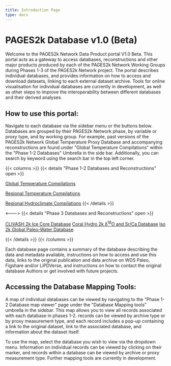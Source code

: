 ```yaml
---
title: Introduction Page
type: docs
--- 
```


# PAGES2k Database v1.0 (Beta)

Welcome to the PAGES2k Network Data Product portal V1.0 Beta. This portal acts as a gateway to access databases, reconstructions and other major products produced by each of the PAGES2k Network Working Groups during Phases 1-3 of the PAGES2k Network project. The portal describes individual databases, and provides information on  how to access and download datasets, linking to each external dataset archive. Tools for online visualisation for individual databases are currently in development, as well as other steps to improve the interoperability between different databases and their derived analyses. 

## How to use this portal:
Navigate to each database via the sidebar menu or the buttons below. Databases are grouped by their PAGES2k Network phase, by variable or proxy type, and by working group. For example, past versions of the PAGES2k Network Global Temperature Proxy Database and accompanying reconstructions are found under "Global Temperature Compilations" within the "Phase 1-2 Databases" Umbrella in the side bar. Additionally, you can search by keyword using the search bar in the top left corner. 

{{< columns >}}
{{< details "Phase 1-2 Databases and Reconstructions" open >}}

[Global Temperature  Compilations](docs/Phase_2_Databases/Global_Temp/_index.md)

[Regional Temperature Compilations](docs/Phase_2_Databases/Continental_Temp/_index.md)        

[Regional Hydroclimate Compilations](docs/Phase_2_Databases/Hydroclimate/_index.md)
{{< /details >}} 

<--->
{{< details "Phase 3 Databases and Reconstructions" open >}}

[](docs/Phase_3_Databases/_index.md)

[CLIVASH 2k Ice Core Database](docs/Phase_3_Databases/CLIVASH2k/_index.md)
[Coral Hydro 2k δ<sup>18</sup>O and Sr/Ca Database](docs/Phase_3_Databases/CoralHydro2K/_index.md)
[Iso 2k Global Paleo-Water Database ](docs/Phase_3_Databases/Iso2k/_index.md)

{{< /details >}} 
{{< /columns >}}

Each database page contains a summary of the database describing the data and metadata available, instructions on how to access and use this data, links to the original publication and data archive on WDS Paleo, Figshare and/or LiPDVerse, and instructions on how to contact the original database Authors or get involved with future projects. 

## Accessing the Database Mapping Tools:
A map of individual databases can be viewed by navigating to the "Phase 1-2 Database map viewer" page under the "Database Mapping tools" umbrella in the sidebar. This map allows you to view all records associated with each database in phases 1-2. records can be viewed by archive type or by proxy measurement type, and each record includes a pop-up containing a link to the original dataset, link to the associated database, and information about the dataset itself.

To use the map, select the database you wish to view via the dropdown menu. Information on individual records can be viewed by clicking on their marker, and records within a database can be viewed by archive or proxy measurement type. Further mapping tools are currently in development.

